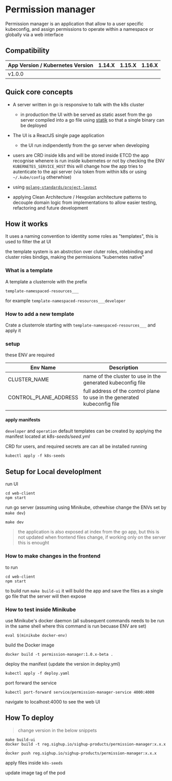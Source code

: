 # Permission manager

Permission manager is an application that allow to a user specific kubeconfig, and assign permissions to operate within a namespace or globally via a web interface

## Compatibility

| App Version / Kubernetes Version | 1.14.X             | 1.15.X             | 1.16.X             |
|----------------------------------|:------------------:|:------------------:|:------------------:|
| v1.0.0                           |                    |                    |                    |

## Quick core concepts

- A server written in go is responsive to talk with the k8s cluster
  - in production the UI with be served as static asset from the go server compiled into a go file using [statik](https://github.com/rakyll/statik) so that a single binary can be deployed
- The UI is a ReactJS single page application

  - the UI run indipendently from the go server when developing

- users are CRD inside k8s and will be stored inside ETCD
  the app recognise whenere is run inside kubernetes or not by checking the ENV `KUBERNETES_SERVICE_HOST` this will change how the app tries to autenticate to the api server (via token from within k8s or using `~/.kube/config` otherwhise)
- using [`golang-standards/project-layout`](https://github.com/golang-standards/project-layout)
- applying Clean Architecture / Hexgolan architecture patterns to decouple domain logic from implementations to allow easier testing, refactoring and future development

## How it works

It uses a naming convention to identity some roles as "templates", this is used to filter the at UI

the template system is an abstrction over cluter roles, rolebinding and cluster roles bindigs, making the permissions "kubernetes native"

### What is a template

A template a clusterrole with the prefix

`template-namespaced-resources___`

for example
`template-namespaced-resources___developer`

### How to add a new template

Crate a clusterrole starting with `template-namespaced-resources___` and apply it

### setup

these ENV are required

| Env Name              | Description                                                               |
| --------------------- | ------------------------------------------------------------------------- |
| CLUSTER_NAME          | name of the cluster to use in the generated kubeconfig file               |
| CONTROL_PLANE_ADDRESS | full address of the control plane to use in the generated kubeconfig file |
|                       |                                                                           |

#### apply manifests

`developer` and `operation` default templates can be created by applying the manifest located at _k8s-seeds/seed.yml_

CRD for users, and required secrets are can all be installed running

```
kubectl apply -f k8s-seeds
```

## Setup for Local developlment

run UI

```
cd web-client
npm start
```

run go server (assuming using Minikube, othewhise change the ENVs set by `make dev`)

```
make dev
```

> the application is also exposed at index from the go app, but this is not updated when frontend files change, if working only on the server this is enought

### How to make changes in the frontend

to run

```
cd web-client
npm start
```

to build
run `make build-ui`
it will build the app and save the files as a single go file that the server will then expose

### How to test inside Minikube

use Minikube's docker daemon (all subsequent commands needs to be run in the same shell where this command is run becuase ENV are set)

```
eval $(minikube docker-env)
```

build the Docker image

```
docker build -t permission-manager:1.0.x-beta .
```

deploy the manifest (update the version in deploy.yml)

```
kubectl apply -f deploy.yaml
```

port forward the service

```
kubectl port-forward service/permission-manager-service 4000:4000
```

navigate to localhost:4000 to see the web UI

## How To deploy

> change version in the below snippets

```
make build-ui
docker build -t reg.sighup.io/sighup-products/permission-manager:x.x.x .
docker push reg.sighup.io/sighup-products/permission-manager:x.x.x
```

apply files inside `k8s-seeds`

update image tag of the pod
